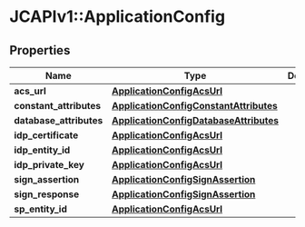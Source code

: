 # JCAPIv1::ApplicationConfig

## Properties
Name | Type | Description | Notes
------------ | ------------- | ------------- | -------------
**acs_url** | [**ApplicationConfigAcsUrl**](ApplicationConfigAcsUrl.md) |  | [optional] 
**constant_attributes** | [**ApplicationConfigConstantAttributes**](ApplicationConfigConstantAttributes.md) |  | [optional] 
**database_attributes** | [**ApplicationConfigDatabaseAttributes**](ApplicationConfigDatabaseAttributes.md) |  | [optional] 
**idp_certificate** | [**ApplicationConfigAcsUrl**](ApplicationConfigAcsUrl.md) |  | [optional] 
**idp_entity_id** | [**ApplicationConfigAcsUrl**](ApplicationConfigAcsUrl.md) |  | [optional] 
**idp_private_key** | [**ApplicationConfigAcsUrl**](ApplicationConfigAcsUrl.md) |  | [optional] 
**sign_assertion** | [**ApplicationConfigSignAssertion**](ApplicationConfigSignAssertion.md) |  | [optional] 
**sign_response** | [**ApplicationConfigSignAssertion**](ApplicationConfigSignAssertion.md) |  | [optional] 
**sp_entity_id** | [**ApplicationConfigAcsUrl**](ApplicationConfigAcsUrl.md) |  | [optional] 

